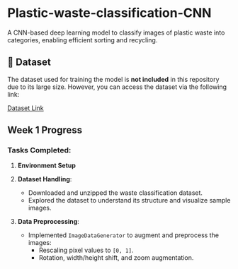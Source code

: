 # Plastic-waste-classification-CNN
A CNN-based deep learning model to classify images of plastic waste into categories, enabling efficient sorting and recycling.

## 📂 Dataset

The dataset used for training the model is **not included** in this repository due to its large size. However, you can access the dataset via the following link:

[Dataset Link](https://www.kaggle.com/datasets/techsash/waste-classification-data)

## Week 1 Progress

### Tasks Completed:
1. **Environment Setup**

2. **Dataset Handling**:
   - Downloaded and unzipped the waste classification dataset.
   - Explored the dataset to understand its structure and visualize sample images.

3. **Data Preprocessing**:
   - Implemented `ImageDataGenerator` to augment and preprocess the images:
     - Rescaling pixel values to `[0, 1]`.
     - Rotation, width/height shift, and zoom augmentation.
